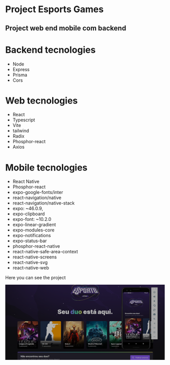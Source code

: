 # Project Esports  Games

## Project web end mobile com backend

# Backend tecnologies 
  * Node
  * Express
  * Prisma
  * Cors
# Web tecnologies
  * React 
  * Typescript
  * Vite
  * tailwind 
  * Radix
  * Phosphor-react
  * Axios
# Mobile tecnologies
  * React Native
  * Phosphor-react
  * expo-google-fonts/inter
  * react-navigation/native
  * react-navigation/native-stack
  * expo: ~46.0.9,
  * expo-clipboard
  * expo-font: ~10.2.0
  * expo-linear-gradient
  * expo-modules-core
  * expo-notifications
  * expo-status-bar
  * phosphor-react-native 
  * react-native-safe-area-context
  * react-native-screens
  * react-native-svg
  * react-native-web


<span>Here you can see the project</span>

<img src="esports.png">